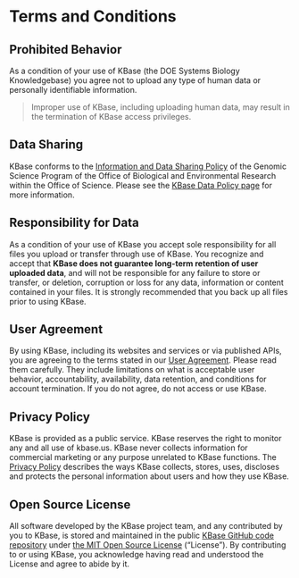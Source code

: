 # Terms and Conditions

## Prohibited Behavior

As a condition of your use of KBase (the DOE Systems Biology Knowledgebase) you agree not to upload any type of human data or personally identifiable information.

> Improper use of KBase, including uploading human data, may result in the termination of KBase access privileges.

## Data Sharing

KBase conforms to the <a href="http://genomicscience.energy.gov/datasharing" target="_blank">Information and Data Sharing Policy</a> of the Genomic Science Program of the Office of Biological and Environmental Research within the Office of Science. Please see the <a href="http://kbase.us/data-policy" target="_blank">KBase Data Policy page</a> for more information.

## Responsibility for Data

As a condition of your use of KBase you accept sole responsibility for all files you upload or transfer through use of KBase. You recognize and accept that <strong>KBase does not guarantee long-term retention of user uploaded data</strong>, and will not be responsible for any failure to store or transfer, or deletion, corruption or loss for any data, information or content contained in your files. It is strongly recommended that you back up all files prior to using KBase.</p>

## User Agreement

By using KBase, including its websites and services or via published APIs, you are agreeing to the terms stated in our <a href="http://kbase.us/user-agreement" target="_blank">User Agreement</a>. Please read them carefully. They include limitations on what is acceptable user behavior, accountability, availability, data retention, and conditions for account termination. If you do not agree, do not access or use KBase.

## Privacy Policy

KBase is provided as a public service. KBase reserves the right to monitor any and all use of kbase.us. KBase never collects information for commercial marketing or any purpose unrelated to KBase functions. The <a href="http://kbase.us/privacy-policy" target="_blank">Privacy Policy</a> describes the ways KBase collects, stores, uses, discloses and protects the personal information about users and how they use KBase.

## Open Source License

All software developed by the KBase project team, and any contributed by you to KBase, is stored and maintained in the public <a href="https://github.com/kbase" target="_blank">KBase GitHub code repository</a> under <a href="https://github.com/kbase/project_guides/blob/master/LICENSE" target="_blank">the MIT Open Source License</a> (“License”). By contributing to or using KBase, you acknowledge having read and understood the License and agree to abide by it.
